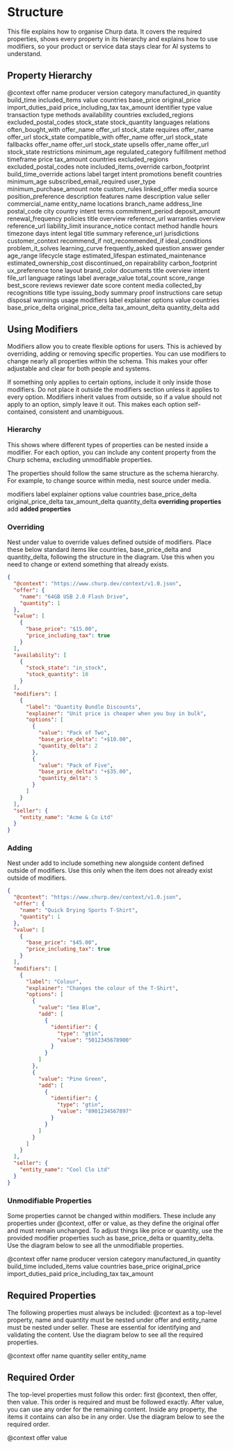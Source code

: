Structure
=========

This file explains how to organise Churp data. It covers the required properties, shows every property in its hierarchy and explains how to use modifiers, so your product or service data stays clear for AI systems to understand.

## Property Hierarchy

@context
offer
    name
    producer
    version
    category
    manufactured_in
    quantity
    build_time
    included_items
value
    countries
    base_price
    original_price
    import_duties_paid
    price_including_tax
    tax_amount
identifier
    type
    value
transaction
    type
    methods
availability
    countries
    excluded_regions
    excluded_postal_codes
    stock_state
    stock_quantity
    languages
relations
    often_bought_with
        offer_name
        offer_url
        stock_state
    requires
        offer_name
        offer_url
        stock_state
    compatible_with
        offer_name
        offer_url
        stock_state
    fallbacks
        offer_name
        offer_url
        stock_state
    upsells
        offer_name
        offer_url
        stock_state
restrictions
    minimum_age
    regulated_category
fulfillment
    method
    timeframe
    price
    tax_amount
    countries
    excluded_regions
    excluded_postal_codes
    note
    included_items_override
    carbon_footprint
    build_time_override
actions
    label
    target
    intent
promotions
    benefit
    countries
    minimum_age
    subscribed_email_required
    user_type
    minimum_purchase_amount
    note
    custom_rules
    linked_offer
media
    source
    position_preference
    description
features
    name
    description
    value
seller
    commercial_name
    entity_name
    locations
        branch_name
        address_line
        postal_code
        city
        country
        intent
terms
    commitment_period
    deposit_amount
    renewal_frequency
    policies
        title
        overview
        reference_url
    warranties
        overview
        reference_url
    liability_limit
    insurance_notice
contact
    method
    handle
    hours
    timezone
    days
    intent
legal
    title
    summary
    reference_url
    jurisdictions
customer_context
    recommend_if
    not_recommended_if
    ideal_conditions
    problem_it_solves
    learning_curve
    frequently_asked
        question
        answer
    gender
    age_range
lifecycle
    stage
    estimated_lifespan
    estimated_maintenance
    estimated_ownership_cost
    discontinued_on
    repairability
    carbon_footprint
ux_preference
    tone
    layout
    brand_color
documents
    title
    overview
    intent
    file_url
    language
ratings
    label
    average_value
    total_count
    score_range
    best_score
    reviews
        reviewer
        date
        score
        content
        media
    collected_by
recognitions
    title
    type
    issuing_body
    summary
    proof
instructions
    care
    setup
    disposal
    warnings
    usage
modifiers
    label
    explainer
    options
        value
        countries
        base_price_delta
        original_price_delta
        tax_amount_delta
        quantity_delta
        add

## Using Modifiers
Modifiers allow you to create flexible options for users. This is achieved by overriding, adding or removing specific properties. You can use modifiers to change nearly all properties within the schema. This makes your offer adjustable and clear for both people and systems.

If something only applies to certain options, include it only inside those modifiers. Do not place it outside the modifiers section unless it applies to every option. Modifiers inherit values from outside, so if a value should not apply to an option, simply leave it out. This makes each option self-contained, consistent and unambiguous.

### Hierarchy

This shows where different types of properties can be nested inside a modifier. For each option, you can include any content property from the Churp schema, excluding unmodifiable properties.

The properties should follow the same structure as the schema hierarchy. For example, to change source within media, nest source under media.

modifiers
    label
    explainer
    options
        value
        countries
        base_price_delta
        original_price_delta
        tax_amount_delta
        quantity_delta
        **overriding properties**
        add
            **added properties**

### Overriding

Nest under value to override values defined outside of modifiers. Place these below standard items like countries, base_price_delta and quantity_delta, following the structure in the diagram. Use this when you need to change or extend something that already exists.

```json
{
  "@context": "https://www.churp.dev/context/v1.0.json",
  "offer": {
    "name": "64GB USB 2.0 Flash Drive",
    "quantity": 1
  },
  "value": [
    {
      "base_price": "$15.00",
      "price_including_tax": true
    }
  ],
  "availability": [
    {
      "stock_state": "in_stock",
      "stock_quantity": 10
    }
  ],
  "modifiers": [
    {
      "label": "Quantity Bundle Discounts",
      "explainer": "Unit price is cheaper when you buy in bulk",
      "options": [
        {
          "value": "Pack of Two",
          "base_price_delta": "+$10.00",
          "quantity_delta": 2
        },
        {
          "value": "Pack of Five",
          "base_price_delta": "+$35.00",
          "quantity_delta": 5
        }
      ]
    }
  ],
  "seller": {
    "entity_name": "Acme & Co Ltd"
  }
}
```

### Adding

Nest under add to include something new alongside content defined outside of modifiers. Use this only when the item does not already exist outside of modifiers.

```json
{
  "@context": "https://www.churp.dev/context/v1.0.json",
  "offer": {
    "name": "Quick Drying Sports T-Shirt",
    "quantity": 1
  },
  "value": [
    {
      "base_price": "$45.00",
      "price_including_tax": true
    }
  ],
  "modifiers": [
    {
      "label": "Colour",
      "explainer": "Changes the colour of the T-Shirt",
      "options": [
        {
          "value": "Sea Blue",
          "add": [
            {
              "identifier": {
                "type": "gtin",
                "value": "5012345678900"
              }
            }
          ]
        },
        {
          "value": "Pine Green",
          "add": [
            {
              "identifier": {
                "type": "gtin",
                "value": "8901234567897"
              }
            }
          ]
        }
      ]
    }
  ],
  "seller": {
    "entity_name": "Cool Clo Ltd"
  }
}
```

### Unmodifiable Properties

Some properties cannot be changed within modifiers. These include any properties under @context, offer or value, as they define the original offer and must remain unchanged. To adjust things like price or quantity, use the provided modifier properties such as base_price_delta or quantity_delta. Use the diagram below to see all the unmodifiable properties.

@context
offer
    name
    producer
    version
    category
    manufactured_in
    quantity
    build_time
    included_items
value
    countries
    base_price
    original_price
    import_duties_paid
    price_including_tax
    tax_amount

## Required Properties

The following properties must always be included: @context as a top-level property, name and quantity must be nested under offer and entity_name must be nested under seller. These are essential for identifying and validating the content. Use the diagram below to see all the required properties.

@context
offer
    name
    quantity
seller
    entity_name

## Required Order

The top-level properties must follow this order: first @context, then offer, then value. This order is required and must be followed exactly. After value, you can use any order for the remaining content. Inside any property, the items it contains can also be in any order. Use the diagram below to see the required order.

@context
offer
value